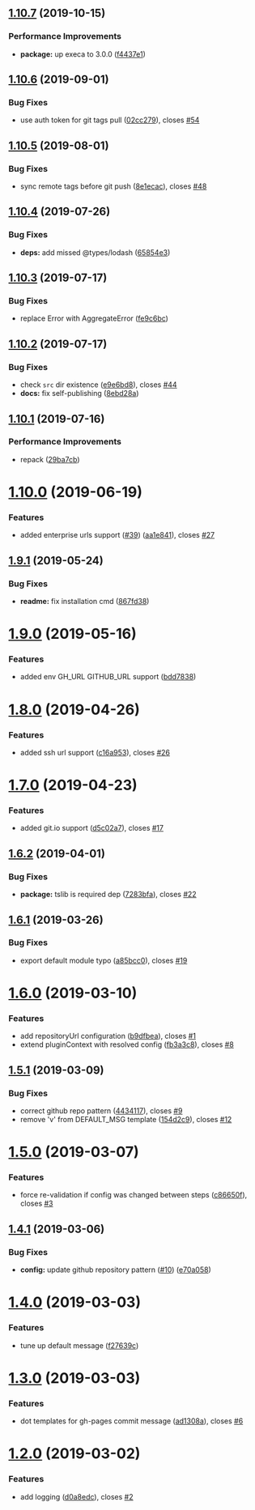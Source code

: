 ## [1.10.7](https://github.com/qiwi/semantic-release-gh-pages-plugin/compare/v1.10.6...v1.10.7) (2019-10-15)


### Performance Improvements

* **package:** up execa to 3.0.0 ([f4437e1](https://github.com/qiwi/semantic-release-gh-pages-plugin/commit/f4437e1))

## [1.10.6](https://github.com/qiwi/semantic-release-gh-pages-plugin/compare/v1.10.5...v1.10.6) (2019-09-01)


### Bug Fixes

* use auth token for git tags pull ([02cc279](https://github.com/qiwi/semantic-release-gh-pages-plugin/commit/02cc279)), closes [#54](https://github.com/qiwi/semantic-release-gh-pages-plugin/issues/54)

## [1.10.5](https://github.com/qiwi/semantic-release-gh-pages-plugin/compare/v1.10.4...v1.10.5) (2019-08-01)


### Bug Fixes

* sync remote tags before git push ([8e1ecac](https://github.com/qiwi/semantic-release-gh-pages-plugin/commit/8e1ecac)), closes [#48](https://github.com/qiwi/semantic-release-gh-pages-plugin/issues/48)

## [1.10.4](https://github.com/qiwi/semantic-release-gh-pages-plugin/compare/v1.10.3...v1.10.4) (2019-07-26)


### Bug Fixes

* **deps:** add missed @types/lodash ([65854e3](https://github.com/qiwi/semantic-release-gh-pages-plugin/commit/65854e3))

## [1.10.3](https://github.com/qiwi/semantic-release-gh-pages-plugin/compare/v1.10.2...v1.10.3) (2019-07-17)


### Bug Fixes

* replace Error with AggregateError ([fe9c6bc](https://github.com/qiwi/semantic-release-gh-pages-plugin/commit/fe9c6bc))

## [1.10.2](https://github.com/qiwi/semantic-release-gh-pages-plugin/compare/v1.10.1...v1.10.2) (2019-07-17)


### Bug Fixes

* check `src` dir existence ([e9e6bd8](https://github.com/qiwi/semantic-release-gh-pages-plugin/commit/e9e6bd8)), closes [#44](https://github.com/qiwi/semantic-release-gh-pages-plugin/issues/44)
* **docs:** fix self-publishing ([8ebd28a](https://github.com/qiwi/semantic-release-gh-pages-plugin/commit/8ebd28a))

## [1.10.1](https://github.com/qiwi/semantic-release-gh-pages-plugin/compare/v1.10.0...v1.10.1) (2019-07-16)


### Performance Improvements

* repack ([29ba7cb](https://github.com/qiwi/semantic-release-gh-pages-plugin/commit/29ba7cb))

# [1.10.0](https://github.com/qiwi/semantic-release-gh-pages-plugin/compare/v1.9.1...v1.10.0) (2019-06-19)


### Features

* added enterprise urls support ([#39](https://github.com/qiwi/semantic-release-gh-pages-plugin/issues/39)) ([aa1e841](https://github.com/qiwi/semantic-release-gh-pages-plugin/commit/aa1e841)), closes [#27](https://github.com/qiwi/semantic-release-gh-pages-plugin/issues/27)

## [1.9.1](https://github.com/qiwi/semantic-release-gh-pages-plugin/compare/v1.9.0...v1.9.1) (2019-05-24)


### Bug Fixes

* **readme:** fix installation cmd ([867fd38](https://github.com/qiwi/semantic-release-gh-pages-plugin/commit/867fd38))

# [1.9.0](https://github.com/qiwi/semantic-release-gh-pages-plugin/compare/v1.8.0...v1.9.0) (2019-05-16)


### Features

* added env GH_URL GITHUB_URL support ([bdd7838](https://github.com/qiwi/semantic-release-gh-pages-plugin/commit/bdd7838))

# [1.8.0](https://github.com/qiwi/semantic-release-gh-pages-plugin/compare/v1.7.0...v1.8.0) (2019-04-26)


### Features

* added ssh url support ([c16a953](https://github.com/qiwi/semantic-release-gh-pages-plugin/commit/c16a953)), closes [#26](https://github.com/qiwi/semantic-release-gh-pages-plugin/issues/26)

# [1.7.0](https://github.com/qiwi/semantic-release-gh-pages-plugin/compare/v1.6.2...v1.7.0) (2019-04-23)


### Features

* added git.io support ([d5c02a7](https://github.com/qiwi/semantic-release-gh-pages-plugin/commit/d5c02a7)), closes [#17](https://github.com/qiwi/semantic-release-gh-pages-plugin/issues/17)

## [1.6.2](https://github.com/qiwi/semantic-release-gh-pages-plugin/compare/v1.6.1...v1.6.2) (2019-04-01)


### Bug Fixes

* **package:** tslib is required dep ([7283bfa](https://github.com/qiwi/semantic-release-gh-pages-plugin/commit/7283bfa)), closes [#22](https://github.com/qiwi/semantic-release-gh-pages-plugin/issues/22)

## [1.6.1](https://github.com/qiwi/semantic-release-gh-pages-plugin/compare/v1.6.0...v1.6.1) (2019-03-26)


### Bug Fixes

* export default module typo ([a85bcc0](https://github.com/qiwi/semantic-release-gh-pages-plugin/commit/a85bcc0)), closes [#19](https://github.com/qiwi/semantic-release-gh-pages-plugin/issues/19)

# [1.6.0](https://github.com/qiwi/semantic-release-gh-pages-plugin/compare/v1.5.1...v1.6.0) (2019-03-10)


### Features

* add repositoryUrl configuration ([b9dfbea](https://github.com/qiwi/semantic-release-gh-pages-plugin/commit/b9dfbea)), closes [#1](https://github.com/qiwi/semantic-release-gh-pages-plugin/issues/1)
* extend pluginContext with resolved config ([fb3a3c8](https://github.com/qiwi/semantic-release-gh-pages-plugin/commit/fb3a3c8)), closes [#8](https://github.com/qiwi/semantic-release-gh-pages-plugin/issues/8)

## [1.5.1](https://github.com/qiwi/semantic-release-gh-pages-plugin/compare/v1.5.0...v1.5.1) (2019-03-09)


### Bug Fixes

* correct github repo pattern ([4434117](https://github.com/qiwi/semantic-release-gh-pages-plugin/commit/4434117)), closes [#9](https://github.com/qiwi/semantic-release-gh-pages-plugin/issues/9)
* remove 'v' from DEFAULT_MSG template ([154d2c9](https://github.com/qiwi/semantic-release-gh-pages-plugin/commit/154d2c9)), closes [#12](https://github.com/qiwi/semantic-release-gh-pages-plugin/issues/12)

# [1.5.0](https://github.com/qiwi/semantic-release-gh-pages-plugin/compare/v1.4.1...v1.5.0) (2019-03-07)


### Features

* force re-validation if config was changed between steps ([c86650f](https://github.com/qiwi/semantic-release-gh-pages-plugin/commit/c86650f)), closes [#3](https://github.com/qiwi/semantic-release-gh-pages-plugin/issues/3)

## [1.4.1](https://github.com/qiwi/semantic-release-gh-pages-plugin/compare/v1.4.0...v1.4.1) (2019-03-06)


### Bug Fixes

* **config:** update github repository pattern ([#10](https://github.com/qiwi/semantic-release-gh-pages-plugin/issues/10)) ([e70a058](https://github.com/qiwi/semantic-release-gh-pages-plugin/commit/e70a058))

# [1.4.0](https://github.com/qiwi/semantic-release-gh-pages-plugin/compare/v1.3.0...v1.4.0) (2019-03-03)


### Features

* tune up default message ([f27639c](https://github.com/qiwi/semantic-release-gh-pages-plugin/commit/f27639c))

# [1.3.0](https://github.com/qiwi/semantic-release-gh-pages-plugin/compare/v1.2.0...v1.3.0) (2019-03-03)


### Features

* dot templates for gh-pages commit message ([ad1308a](https://github.com/qiwi/semantic-release-gh-pages-plugin/commit/ad1308a)), closes [#6](https://github.com/qiwi/semantic-release-gh-pages-plugin/issues/6)

# [1.2.0](https://github.com/qiwi/semantic-release-gh-pages-plugin/compare/v1.1.1...v1.2.0) (2019-03-02)


### Features

* add logging ([d0a8edc](https://github.com/qiwi/semantic-release-gh-pages-plugin/commit/d0a8edc)), closes [#2](https://github.com/qiwi/semantic-release-gh-pages-plugin/issues/2)
